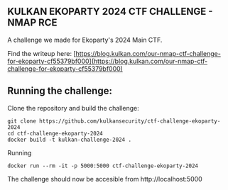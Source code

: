 ## KULKAN EKOPARTY 2024 CTF CHALLENGE - NMAP RCE

A challenge we made for Ekoparty's 2024 Main CTF. 

Find the writeup here: [https://blog.kulkan.com/our-nmap-ctf-challenge-for-ekoparty-cf55379bf000](https://blog.kulkan.com/our-nmap-ctf-challenge-for-ekoparty-cf55379bf000)

## Running the challenge:

Clone the repository and build the challenge:

```
git clone https://github.com/kulkansecurity/ctf-challenge-ekoparty-2024
cd ctf-challenge-ekoparty-2024
docker build -t kulkan-challenge-2024 .
```

Running

```
docker run --rm -it -p 5000:5000 ctf-challenge-ekoparty-2024
```

The challenge should now be accesible from http://localhost:5000
